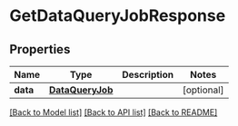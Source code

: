 # GetDataQueryJobResponse

## Properties
Name | Type | Description | Notes
------------ | ------------- | ------------- | -------------
**data** | [**DataQueryJob**](DataQueryJob.md) |  | [optional] 

[[Back to Model list]](../README.md#documentation-for-models) [[Back to API list]](../README.md#documentation-for-api-endpoints) [[Back to README]](../README.md)

